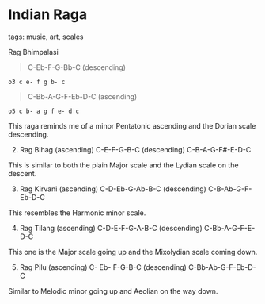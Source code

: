 # Indian Raga

tags: music, art, scales


Rag Bhimpalasi 

> C-Eb-F-G-Bb-C (descending)

``` 
o3 c e- f g b- c
```

> C-Bb-A-G-F-Eb-D-C (ascending) 


``` 
o5 c b- a g f e- d c
```


This raga reminds me of a minor Pentatonic ascending and the Dorian scale descending.

2. Rag Bihag (ascending) C-E-F-G-B-C (descending) C-B-A-G-F#-E-D-C

This is similar to both the plain Major scale and the Lydian scale on the descent.

 3. Rag Kirvani (ascending) C-D-Eb-G-Ab-B-C (descending) C-B-Ab-G-F-Eb-D-C

This resembles the Harmonic minor scale.

 4. Rag Tilang (ascending) C-D-E-F-G-A-B-C (descending) C-Bb-A-G-F-E-D-C

This one is the Major scale going up and the Mixolydian scale coming down.

 5. Rag Pilu (ascending) C- Eb- F-G-B-C (descending) C-Bb-Ab-G-F-Eb-D-C

Similar to Melodic minor going up and Aeolian on the way down.